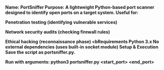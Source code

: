 
<b>Name: PortSniffer<b/>
<b>Purpose:</b> A lightweight Python-based port scanner designed to identify open ports on a target system. Useful for:

Penetration testing (identifying vulnerable services)

Network security audits (checking firewall rules)

Ethical hacking (reconnaissance phase)
<bRequirements</b>
Python 3.x
No external dependencies (uses built-in socket module)
Setup & Execution
Save the script as portsniffer.py.

Run with arguments:
<b>python3 portsniffer.py <target> <start_port> <end_port></b>
